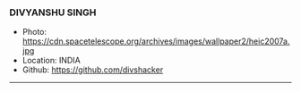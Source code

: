 ### DIVYANSHU SINGH
- Photo: https://cdn.spacetelescope.org/archives/images/wallpaper2/heic2007a.jpg
- Location: INDIA
- Github: https://github.com/divshacker
***
